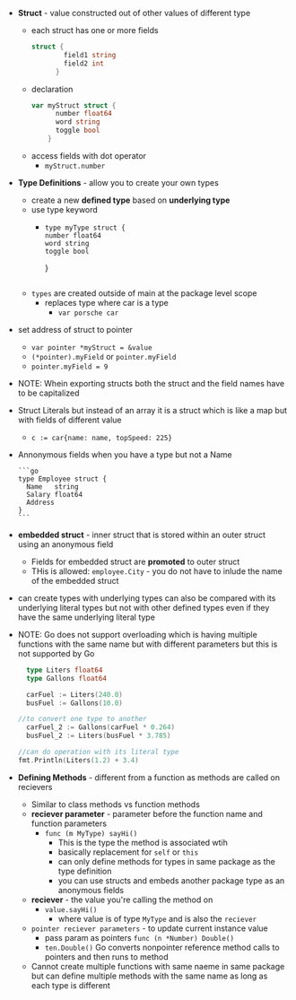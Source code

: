 * **Struct** - value constructed out of other values of different type
  * each struct has one or more fields
    ```go
    struct {
            field1 string
            field2 int
          }
    ```
  * declaration
    ```go
    var myStruct struct {
          number float64
          word string
          toggle bool
        }
    ```
  * access fields with dot operator
    * `myStruct.number`
* **Type Definitions** - allow you to create your own types
  * create a new **defined type** based on **underlying type**
  * use type keyword
    *     type myType struct {
          number float64
          word string
          toggle bool
        }
    ```
  * `types` are created outside of main at the package level scope
    * replaces type where car is a type
      * `var porsche car`
* set address of struct to pointer
  * `var pointer *myStruct = &value`
  * `(*pointer).myField` or `pointer.myField`
  * `pointer.myField = 9`
* NOTE: Whein exporting structs both the struct and the field names have to be capitalized
* Struct Literals but instead of an array it is a struct which is like a map but with fields of different value
  * `c := car{name: name, topSpeed: 225}`
* Annonymous fields when you have a type but not a Name

      ```go
      type Employee struct {
        Name   string
        Salary float64
        Address
      }
      ```
* **embedded struct** - inner struct that is stored within an outer struct using an anonymous field
  * Fields for embedded struct are **promoted** to outer struct
  * THis is allowed: `employee.City` - you do not have to inlude the name of the embedded struct

* can create types with underlying types can also be compared with its underlying literal types but not with other defined types even if they have the same underlying literal type
* NOTE: Go does not support overloading which is having multiple functions with the same name but with different parameters but this is not supported by Go
    ```go
      type Liters float64
      type Gallons float64

      carFuel := Liters(240.0)
      busFuel := Gallons(10.0)

    //to convert one type to another
      carFuel_2 := Gallons(carFuel * 0.264)
      busFuel_2 := Liters(busFuel * 3.785)
    
    //can do operation with its literal type
    fmt.Println(Liters(1.2) + 3.4)
    ```
* **Defining Methods** - different from a function as methods are called on recievers
  * Similar to class methods vs function methods 
  * **reciever parameter** - parameter before the function name and function parameters
    * `func (m MyType) sayHi() `
      * This is the type the method is associated wtih
      * basically replacement for `self` or `this`
      * can only define methods for types in same package as the type definition
      * you can use structs and embeds another package type as an anonymous fields
  * **reciever** - the value you're calling the method on
    * `value.sayHi()`
      * where value is of type `MyType` and is also the `reciever`
  * `pointer reciever parameters` - to update current instance value
    * pass param as pointers `func (n *Number) Double() `
    * `ten.Double()` Go converts nonpointer reference method calls to pointers and then runs to method
  * Cannot create multiple functions with same naeme in same package but can define multiple methods with the same name as long as each type is different
  